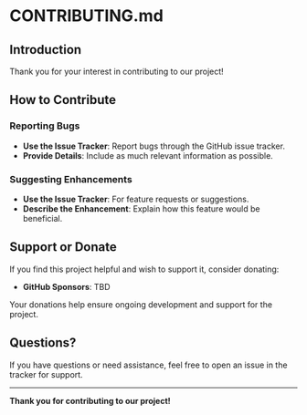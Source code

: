# CONTRIBUTING.md

## Introduction
Thank you for your interest in contributing to our project!

## How to Contribute

### Reporting Bugs
- **Use the Issue Tracker**: Report bugs through the GitHub issue tracker.
- **Provide Details**: Include as much relevant information as possible.

### Suggesting Enhancements
- **Use the Issue Tracker**: For feature requests or suggestions.
- **Describe the Enhancement**: Explain how this feature would be beneficial.

## Support or Donate
If you find this project helpful and wish to support it, consider donating:

- **GitHub Sponsors**: TBD

Your donations help ensure ongoing development and support for the project.

## Questions?
If you have questions or need assistance, feel free to open an issue in the tracker for support.

---

**Thank you for contributing to our project!**
